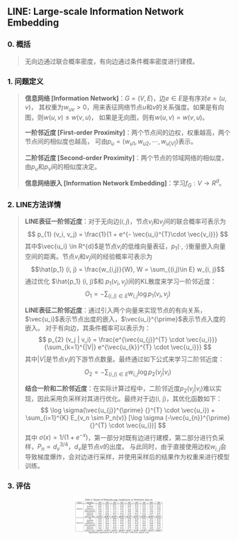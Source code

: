 ## LINE: Large-scale Information Network Embedding


### 0. 概括

> 无向边通过联合概率密度，有向边通过条件概率密度进行建模。


### 1. 问题定义

> **信息网络 [Information Network]**：$G=(V, E)$，边$e\in E$是有序对$e=(u, v)$，
> 其权重为$w_{uv} > 0$，用来表征网络节点$u$和$v$的关系强度。如果是有向图，则$w(u, v) \leq w(v, u)$，
> 如果是无向图，则有$w(u, v) = w(v, u)$。
>
> **一阶邻近度 [First-order Proximity]**：两个节点间的边权，权重越高，两个节点间的相似度也越高，
> 可由$p_u=(w_{u1}, w_{u2}, \cdots, w_{u|V|})$表示。
> 
> **二阶邻近度 [Second-order Proximity]**：两个节点的邻域网络的相似度，由$p_u$和$p_v$间的相似度决定。
> 
> **信息网络嵌入 [Information Network Embedding]**：学习$f_G: V \rightarrow R^{d}$。


### 2. LINE方法详情

> **LINE表征一阶邻近度**：对于无向边$(i, j)$，节点$v_i$和$v_j$间的联合概率可表示为
> $$ p_{1} (v_i, v_j) = \frac{1}{1 + e^{- \vec{u_i}^{T}\cdot \vec{v_i}}} $$
> 其中$\vec{u_i} \in R^{d}$是节点$v_i$的低维向量表征，$p_1 (\cdot, \cdot)$衡量嵌入向量空间的距离。节点$v_i$和$v_j$间的经验概率可表示为 
> $$\hat{p_1} (i, j) = \frac{w_{i,j}}{W}, W = \sum_{(i,j)\in E} w_{i, j}$$
> 通过优化 $\hat{p_1} (i, j)$和 $p_{1} (v_i, v_j)$间的KL散度来学习一阶邻近度：
> $$ O_1 = - \sum_{(i, j)\in E} w_{i, j} \log p_1 (v_i, v_j) $$
> 
> **LINE表征二阶邻近度**：通过引入两个向量来实现节点的有向关系，$\vec{u_i}$表示节点出度的嵌入，$\vec{u_i}^{\prime}$表示节点入度的嵌入。
> 对于有向边，其条件概率可以表示为： 
> $$ p_{2} (v_j | v_i) = \frac{e^{\vec{u_{j}}^{T} \cdot \vec{u_i}}}{\sum_{k=1}^{|V|} e^{\vec{u_{k}}^{T} \cdot \vec{u_i}}} $$
> 其中$|V|$是节点$v_i$的下游节点数量。最终通过如下公式来学习二阶邻近度：
> $$ O_2 = - \sum_{(i, j)\in E} w_{i, j} \log p_2 (v_j | v_i) $$
> 
> **结合一阶和二阶邻近度**：在实际计算过程中，二阶邻近度$p_2 (v_j | v_i)$难以实现，因此采用负采样对其进行优化。最终对于边(i, j)，其优化函数如下：
> $$ \log \sigma(\vec{u_{j}}^{\prime} {}^{T} \cdot \vec{u_i})  + \sum_{i=1}^{K} E_{v_n \sim P_n(v)} [\log \sigma (-\vec{u_{n}}^{\prime} {}^{T} \cdot \vec{u_i})] $$
> 其中 $\sigma(x) = 1 / (1+e^{-x})$，第一部分对既有边进行建模，第二部分进行负采样，$P_n \propto d_{v}^{3/4}$，$d_v$是节点$v$的出度。
> 与此同时，由于直接使用边权$w_{i,j}$会导致梯度爆炸，会对边进行采样，并使用采样后的结果作为权重来进行模型训练。


### 3. 评估

<div align="center">
<img src=./Figure/LINEval.png width=40% />
</div>
